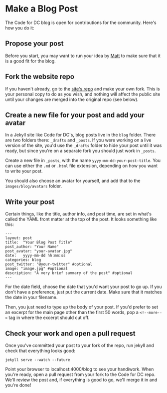 # Make a Blog Post

The Code for DC blog is open for contributions for the community. Here's how you do it:

## Propose your post

Before you start, you may want to run your idea by [Matt](mailto:mbailey@codeforamerica.org) to make sure that it is a good fit for the blog.

## Fork the website repo

If you haven't already, go to the [site's repo](https://github.com/codefordc/codefordc-2.0) and make your own fork. This is your personal copy to do as you wish, and nothing will affect the public site until your changes are merged into the original repo (see below).

## Create a new file for your post and add your avatar

In a Jekyll site like Code for DC's, blog posts live in the `blog` folder. There are two folders there: `_drafts` and `_posts`. If you were working on a live version of the site, you'd use the `_drafts` folder to hide your post until it was ready, but since you're on a separate fork you should just work in `_posts`.

Create a new file in `_posts`, with the name `yyyy-mm-dd-your-post-title`. You can use either the `.md` or `.html` file extension, depending on how you want to write your post.

You should also choose an avatar for yourself, and add that to the `images/blog/avatars` folder.

## Write your post

Certain things, like the title, author info, and post time, are set in what's called the YAML front matter at the top of the post. It looks something like this:

    ---
    layout: post
    title:  "Your Blog Post Title"
    post_author: "Your Name"
    post_avatar: "your-avatar.jpg"
    date:   yyyy-mm-dd hh:mm:ss
    categories: blog
    post_twitter: "@your-twitter" #optional
    image: "image.jpg" #optional
    description: "A very brief summary of the post" #optional
    ---

For the date field, choose the date that you'd want your post to go up. If you don't have a preference, just put the current date. Make sure that it matches the date in your filename.

Then, you just need to type up the body of your post. If you'd prefer to set an excerpt for the main page other than the first 50 words, pop a `<!--more-->` tag in where the excerpt should cut off.

## Check your work and open a pull request

Once you've committed your post to your fork of the repo, run jekyll and check that everything looks good:

    jekyll serve --watch --future

Point your browser to localhost:4000/blog to see your handiwork. When you're ready, open a pull request from your fork to the Code for DC repo. We'll review the post and, if everything is good to go, we'll merge it in and you're done!
